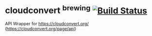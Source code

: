 cloudconvert <sup>brewing</sup> [![Build Status](https://drone.io/github.com/shamasis/cloud-convert/status.png)](https://drone.io/github.com/shamasis/cloud-convert/latest)
===============================

API Wrapper for https://cloudconvert.org/ (https://cloudconvert.org/page/api)